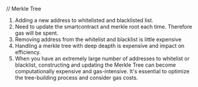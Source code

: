 // Merkle Tree


1. Adding a new address to whitelisted and blacklisted list.
2. Need to update the smartcontract and merkle root each time. Therefore gas will be spent.
3. Removing address from the whitelist and blacklist is little expensive
4. Handling a merkle tree with deep deapth is expensive and impact on efficiency.
5. When you have an extremely large number of addresses to whitelist or blacklist, constructing and updating the Merkle Tree can become computationally expensive and gas-intensive. It's essential to optimize the tree-building process and consider gas costs.

